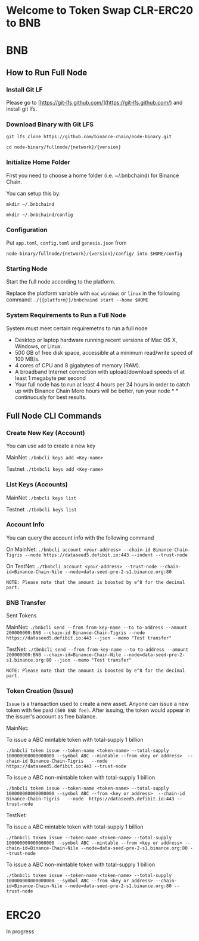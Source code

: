 # Welcome to Token Swap CLR-ERC20 to BNB
# BNB
## How to Run Full Node
### Install Git LF
Please go to [https://git-lfs.github.com/](https://git-lfs.github.com/) and install git lfs.

### Download Binary with Git LFS
`git lfs clone https://github.com/binance-chain/node-binary.git`

`cd node-binary/fullnode/{network}/{version}`

### Initialize Home Folder
First you need to choose a home folder (i.e. ~/.bnbchaind) for Binance Chain.

You can setup this by:

`mkdir ~/.bnbchaind`

`mkdir ~/.bnbchaind/config`

### Configuration
Put `app.toml`, `config.toml` and `genesis.json` from 

`node-binary/fullnode/{network}/{version}/config/ into $HOME/config`

### Starting Node
Start the full node according to the platform.

Replace the platform variable with `mac` `windows` or `linux` in the following command:
`./{{platform}}/bnbchaind start --home $HOME`

### System Requirements to Run a Full Node
System must meet certain requiremetns to run a full node

* Desktop or laptop hardware running recent versions of Mac OS X, Windows, or Linux.
* 500 GB of free disk space, accessible at a minimum read/write speed of 100 MB/s.
* 4 cores of CPU and 8 gigabytes of memory (RAM).
* A broadband Internet connection with upload/download speeds of at least 1 megabyte per second
* Your full node has to run at least 4 hours per 24 hours in order to catch up with Binance Chain More hours will be better, run your node *  * continuously for best results.

## Full Node CLI Commands
### Create New Key (Account)
You can use `add` to create a new key

MainNet `./bnbcli keys add <Key-name>`

Testnet `./tbnbcli keys add <Key-name>`

### List Keys (Accounts)

MainNet `./bnbcli keys list`

Testnet `./tbnbcli keys list`

### Account Info
You can query the account info with the following command 

On MainNet: `./bnbcli account <your-address> --chain-id Binance-Chain-Tigris --node https://dataseed5.defibit.io:443 --indent --trust-node`


On TestNet: `./tbnbcli account <your-address> --trust-node --chain-id=Binance-Chain-Nile --node=data-seed-pre-2-s1.binance.org:80`

`NOTE: Please note that the amount is boosted by e^8 for the decimal part.`

### BNB Transfer
Sent Tokens

MainNet: `./bnbcli send --from from-key-name --to to-address --amount 200000000:BNB --chain-id Binance-Chain-Tigris --node  https://dataseed5.defibit.io:443 --json --memo "Test transfer"`

TestNet: `./tbnbcli send --from from-key-name --to to-address --amount 200000000:BNB --chain-id=Binance-Chain-Nile --node=data-seed-pre-2-s1.binance.org:80 --json --memo "Test transfer"`

`NOTE: Please note that the amount is boosted by e^8 for the decimal part.`

### Token Creation (Issue)
`Issue` is a transaction used to create a new asset. Anyone can issue a new token with fee paid `(500 BNB fee)`. After issuing, the token would appear in the issuer's account as free balance.

MainNet:

To issue a ABC mintable token with total-supply 1 billion

`./bnbcli token issue --token-name <token-name> --total-supply 100000000000000000 --symbol ABC --mintable --from <key or address>  --chain-id Binance-Chain-Tigris   --node  https://dataseed5.defibit.io:443 --trust-node`

To issue a ABC non-mintable token with total-supply 1 billion

`./bnbcli token issue --token-name <token-name> --total-supply 100000000000000000 --symbol ABC --from <key or address>  --chain-id Binance-Chain-Tigris   --node  https://dataseed5.defibit.io:443 --trust-node`

TestNet:

To issue a ABC mintable token with total-supply 1 billion

`./tbnbcli token issue --token-name <token-name> --total-supply 100000000000000000 --symbol ABC --mintable --from <key or address> --chain-id=Binance-Chain-Nile --node=data-seed-pre-2-s1.binance.org:80 --trust-node`

To issue a ABC non-mintable token with total-supply 1 billion

`./tbnbcli token issue --token-name <token-name> --total-supply 100000000000000000 --symbol ABC --from <key or address> --chain-id=Binance-Chain-Nile --node=data-seed-pre-2-s1.binance.org:80 --trust-node`


# ERC20
In progress
